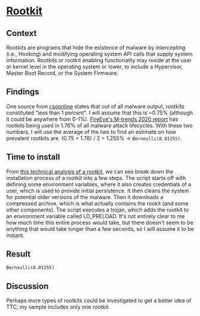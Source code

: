 # [Rootkit](https://attack.mitre.org/techniques/T1014/)

## Context
Rootkits are programs that hide the existence of malware by intercepting (i.e., Hooking) and modifying operating system API calls that supply system information. Rootkits or rootkit enabling functionality may reside at the user or kernel level in the operating system or lower, to include a Hypervisor, Master Boot Record, or the System Firmware.

## Findings
One source from [csoonline](https://www.csoonline.com/article/3222066/how-to-detect-and-remove-a-rootkit-in-windows-10.html) states that out of all malware output, rootkits constituted "less than 1 percent". I will assume that this is ~0.75% (although it could be anywhere from 0-1%).  [FireEye's M-trends 2020 report](https://investors.fireeye.com/static-files/56c2c6ec-3cdc-4fd2-967e-29205d2e982e) has rootkits being used in 1.76% of all malware attack lifecycles. With these two numbers, I will use the average of the two to find an estimate on how prevalent rootkits are. (0.75 + 1.76) / 2 =  1.255% -> ```Bernoulli(0.01255)```. 

## Time to install
From [this technical analysis of a rootkit](https://intezer.com/blog/linux/hiddenwasp-malware-targeting-linux-systems/), we can see break down the installation process of a rootkit into a few steps. The script starts off with defining some environment variables, where it also creates credentials of a user, which is used to provide initial persistence. It then cleans the system for potential older versions of the malware. Then it downloads a compressed archive, which is what actually contains the rookit (and some other components). The script executes a trojan, which adds the rootkit to an environment variable called LD_PRELOAD. It's not entirely clear to me how much time this entire process would take, but there doesn't seem to be anything that would take longer than a few seconds, so I will assume it to be instant. 

## Result
```Bernoulli(0.01255)```

## Discussion
Perhaps more types of rootkits could be investigated to get a better idea of TTC, my sample includes only one rootkit. 